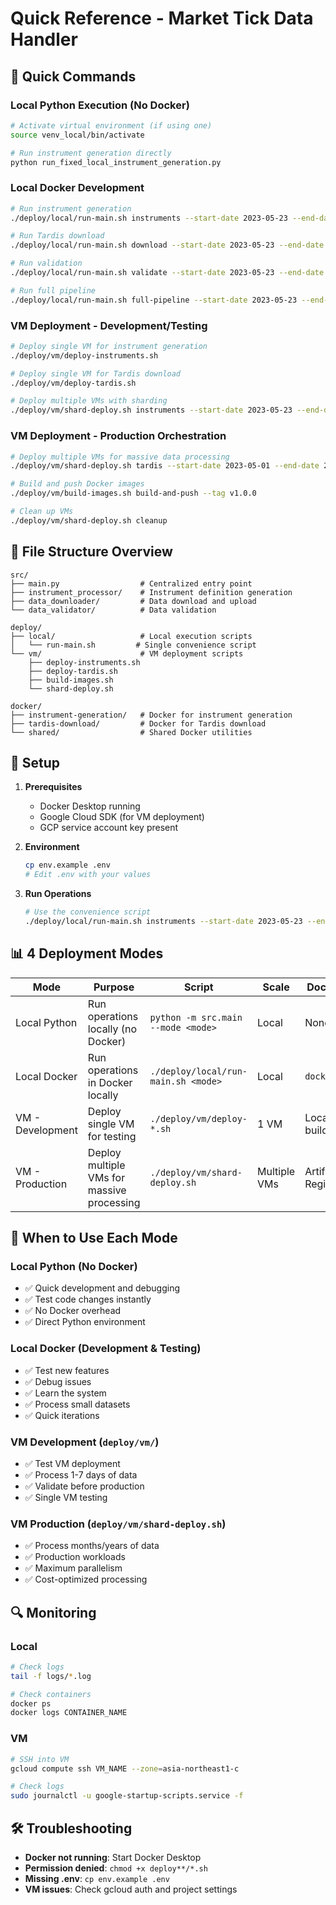 # Quick Reference - Market Tick Data Handler

## 🚀 Quick Commands

### Local Python Execution (No Docker)
```bash
# Activate virtual environment (if using one)
source venv_local/bin/activate

# Run instrument generation directly
python run_fixed_local_instrument_generation.py
```

### Local Docker Development
```bash
# Run instrument generation
./deploy/local/run-main.sh instruments --start-date 2023-05-23 --end-date 2023-05-25

# Run Tardis download
./deploy/local/run-main.sh download --start-date 2023-05-23 --end-date 2023-05-25

# Run validation
./deploy/local/run-main.sh validate --start-date 2023-05-23 --end-date 2023-05-25

# Run full pipeline
./deploy/local/run-main.sh full-pipeline --start-date 2023-05-23 --end-date 2023-05-25
```

### VM Deployment - Development/Testing
```bash
# Deploy single VM for instrument generation
./deploy/vm/deploy-instruments.sh

# Deploy single VM for Tardis download
./deploy/vm/deploy-tardis.sh

# Deploy multiple VMs with sharding
./deploy/vm/shard-deploy.sh instruments --start-date 2023-05-23 --end-date 2023-05-25 --shards 5
```

### VM Deployment - Production Orchestration
```bash
# Deploy multiple VMs for massive data processing
./deploy/vm/shard-deploy.sh tardis --start-date 2023-05-01 --end-date 2023-07-31 --shards 60

# Build and push Docker images
./deploy/vm/build-images.sh build-and-push --tag v1.0.0

# Clean up VMs
./deploy/vm/shard-deploy.sh cleanup
```

## 📁 File Structure Overview

```
src/
├── main.py                  # Centralized entry point
├── instrument_processor/    # Instrument definition generation
├── data_downloader/         # Data download and upload
└── data_validator/          # Data validation

deploy/
├── local/                   # Local execution scripts
│   └── run-main.sh         # Single convenience script
└── vm/                      # VM deployment scripts
    ├── deploy-instruments.sh
    ├── deploy-tardis.sh
    ├── build-images.sh
    └── shard-deploy.sh

docker/
├── instrument-generation/   # Docker for instrument generation
├── tardis-download/         # Docker for Tardis download
└── shared/                  # Shared Docker utilities
```

## 🔧 Setup

1. **Prerequisites**
   - Docker Desktop running
   - Google Cloud SDK (for VM deployment)
   - GCP service account key present

2. **Environment**
   ```bash
   cp env.example .env
   # Edit .env with your values
   ```

3. **Run Operations**
   ```bash
   # Use the convenience script
   ./deploy/local/run-main.sh instruments --start-date 2023-05-23 --end-date 2023-05-25
   ```

## 📊 4 Deployment Modes

| Mode | Purpose | Script | Scale | Docker |
|------|---------|--------|-------|--------|
| Local Python | Run operations locally (no Docker) | `python -m src.main --mode <mode>` | Local | None |
| Local Docker | Run operations in Docker locally | `./deploy/local/run-main.sh <mode>` | Local | `docker/` |
| VM - Development | Deploy single VM for testing | `./deploy/vm/deploy-*.sh` | 1 VM | Local builds |
| VM - Production | Deploy multiple VMs for massive processing | `./deploy/vm/shard-deploy.sh` | Multiple VMs | Artifact Registry |

## 🎯 When to Use Each Mode

### **Local Python** (No Docker)
- ✅ Quick development and debugging
- ✅ Test code changes instantly
- ✅ No Docker overhead
- ✅ Direct Python environment

### **Local Docker** (Development & Testing)
- ✅ Test new features
- ✅ Debug issues
- ✅ Learn the system
- ✅ Process small datasets
- ✅ Quick iterations

### **VM Development** (`deploy/vm/`)
- ✅ Test VM deployment
- ✅ Process 1-7 days of data
- ✅ Validate before production
- ✅ Single VM testing

### **VM Production** (`deploy/vm/shard-deploy.sh`)
- ✅ Process months/years of data
- ✅ Production workloads
- ✅ Maximum parallelism
- ✅ Cost-optimized processing

## 🔍 Monitoring

### Local
```bash
# Check logs
tail -f logs/*.log

# Check containers
docker ps
docker logs CONTAINER_NAME
```

### VM
```bash
# SSH into VM
gcloud compute ssh VM_NAME --zone=asia-northeast1-c

# Check logs
sudo journalctl -u google-startup-scripts.service -f
```

## 🛠️ Troubleshooting

- **Docker not running**: Start Docker Desktop
- **Permission denied**: `chmod +x deploy**/*.sh`
- **Missing .env**: `cp env.example .env`
- **VM issues**: Check gcloud auth and project settings

